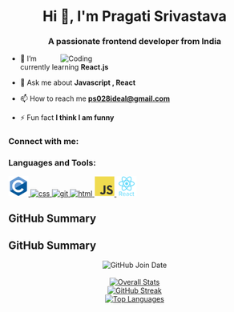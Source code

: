 <h1 align="center">Hi 👋, I'm Pragati Srivastava</h1>
<h3 align="center">A passionate frontend developer from India</h3>
<img align="right" alt="Coding" width="400" src="https://cdn.dribbble.com/users/4055494/screenshots/15215756/media/d2b66c4ca0192aa26d103448b3d1518b.gif">

- 🌱 I’m currently learning **React.js**

- 💬 Ask me about **Javascript , React**

- 📫 How to reach me **ps028ideal@gmail.com**

- ⚡ Fun fact **I think I am funny**

<h3 align="left">Connect with me:</h3>
<p align="left">
</p>

<h3 align="left">Languages and Tools:</h3>
<p align="left"> <a href="https://www.cprogramming.com/" target="_blank" rel="noreferrer"> <img src="https://raw.githubusercontent.com/devicons/devicon/master/icons/c/c-original.svg" alt="c" width="40" height="40"/> </a> <a href="https://www.w3schools.com/css/" target="_blank" rel="noreferrer"> <img src="https://raw.githubusercontent.com/devicons/devicon/master/icons/css/css-original-wordmark.svg" alt="css" width="40" height="40"/> </a> <a href="https://git-scm.com/" target="_blank" rel="noreferrer"> <img src="https://www.vectorlogo.zone/logos/git-scm/git-scm-icon.svg" alt="git" width="40" height="40"/> </a> <a href="https://www.w3.org/html/" target="_blank" rel="noreferrer"> <img src="https://raw.githubusercontent.com/devicons/devicon/master/icons/html/html-original-wordmark.svg" alt="html" width="40" height="40"/> </a> <a href="https://developer.mozilla.org/en-US/docs/Web/JavaScript" target="_blank" rel="noreferrer"> <img src="https://raw.githubusercontent.com/devicons/devicon/master/icons/javascript/javascript-original.svg" alt="javascript" width="40" height="40"/> </a> <a href="https://reactjs.org/" target="_blank" rel="noreferrer"> <img src="https://raw.githubusercontent.com/devicons/devicon/master/icons/react/react-original-wordmark.svg" alt="react" width="40" height="40"/> </a> </p>


## GitHub Summary

## GitHub Summary

<div align="center">
  <img src="https://img.shields.io/badge/GitHub%20Join%20Date-April%202021-brightgreen" alt="GitHub Join Date">
</div>

<br>

<div align="center">
  <div>
    <a href="https://github-readme-stats.vercel.app/api?username=pragati-sriv&show_icons=true&theme=highcontrast">
      <img src="https://github-readme-stats.vercel.app/api?username=pragati-sriv&show_icons=true&theme=highcontrast" alt="Overall Stats">
    </a>
  </div>
  
  <div>
    <a href="https://github-readme-streak-stats.herokuapp.com/?user=pragati-sriv&theme=highcontrast">
      <img src="https://github-readme-streak-stats.herokuapp.com/?user=pragati-sriv&theme=highcontrast" alt="GitHub Streak">
    </a>
  </div>
  
  <!-- This section is for top languages -->
  <div>
    <a href="https://github-readme-stats.vercel.app/api/top-langs/?username=pragati-sriv&layout=compact&theme=highcontrast">
      <img src="https://github-readme-stats.vercel.app/api/top-langs/?username=pragati-sriv&layout=compact&theme=highcontrast" alt="Top Languages">
    </a>
  </div>
</div>

















